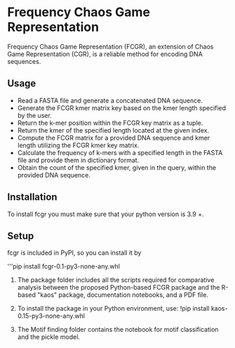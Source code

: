# Frequency Chaos Game Representation

Frequency Chaos Game Representation (FCGR), an extension of Chaos Game Representation (CGR), is a reliable method for encoding DNA sequences.

## Usage

* Read a FASTA file and generate a concatenated DNA sequence.
* Generate the FCGR kmer matrix key based on the kmer length specified by the user.
* Return the k-mer position within the FCGR key matrix as a tuple.
* Return the kmer of the specified length located at the given index.
* Compute the FCGR matrix for a provided DNA sequence and kmer length utilizing the FCGR kmer key matrix.
* Calculate the frequency of k-mers with a specified length in the FASTA file and provide them in dictionary format.
* Obtain the count of the specified kmer, given in the query, within the provided DNA sequence.

## Installation
To install fcgr you must make sure that your python version is 3.9 +.


## Setup
fcgr is included in PyPI, so you can install it by

'''pip install fcgr-0.1-py3-none-any.whl



1. The package folder includes all the scripts required for comparative analysis between the proposed Python-based FCGR package and the R-based "kaos" package, documentation notebooks, and a PDF file.

2. To install the package in your Python environment, use: !pip install kaos-0.15-py3-none-any.whl

3. The Motif finding folder contains the notebook for motif classification and the pickle model.



